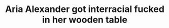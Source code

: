 ---
layout: post
title: Aria Alexander got interracial fucked in her wooden table
duration: '22:10'
view: 869
rate: 2
video: 'https://flashservice.xvideos.com/embedframe/29236159'
category: 
 - brunette
 - gorgeous
 - rough
 - stunning
tags: 
 - big-black-cock
priority: 0.9
changefreq: daily
---